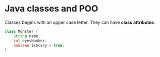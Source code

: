 # Java classes and POO

Classes begins with an upper case letter. They can have **class attributes**.

```java
class Monster {
    String name;
    int eyesNumber;
    boolean isScary = true;
}
```
